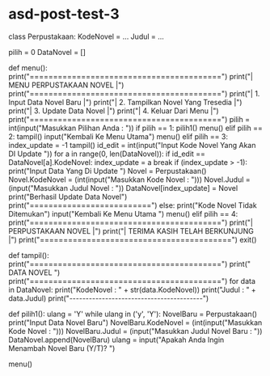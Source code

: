 # asd-post-test-3
class Perpustakaan:
    KodeNovel = ...
    Judul = ...

pilih = 0
DataNovel = []

def menu():
    print("=========================================")
    print("|        MENU PERPUSTAKAAN NOVEL        |")
    print("=========================================")
    print("|        1. Input Data Novel Baru       |")
    print("|   2. Tampilkan Novel Yang Tresedia    |")
    print("|         3. Update Data Novel          |")
    print("|         4. Keluar Dari Menu           |")
    print("=========================================")
    pilih = int(input("Masukkan Pilihan Anda : "))
    if pilih == 1:
        pilih1()
        menu()
    elif pilih == 2:
        tampil()
        input("Kembali Ke Menu Utama")
        menu()
    elif pilih == 3:
        index_update = -1
        tampil()
        id_edit = int(input("Input Kode Novel Yang Akan DI Update "))
        for a in range(0, len(DataNovel)):
            if id_edit == DataNovel[a].KodeNovel:
                index_update = a
                break
        if (index_update > -1):
            print("Input Data Yang Di Update ")
            Novel = Perpustakaan()
            Novel.KodeNovel = (int(input("Masukkan Kode Novel : ")))
            Novel.Judul = (input("Masukkan Judul Novel : "))
            DataNovel[index_update] = Novel
            print("Berhasil Update Data Novel")
            print("==========================")
        else:
            print("Kode Novel Tidak Ditemukan")
        input("Kembali Ke Menu Utama ")
        menu()
    elif pilih == 4:
        print("=========================================")
        print("|          PERPUSTAKAAN NOVEL           |")
        print("|     TERIMA KASIH TELAH BERKUNJUNG     |")
        print("=========================================")
        exit()

def tampil():
    print("=========================================")
    print("               DATA NOVEL                ")
    print("=========================================")
    for data in DataNovel:
        print("KodeNovel : " + str(data.KodeNovel))
        print("Judul : " + data.Judul)
        print("-----------------------------------------")

def pilih1():
    ulang = 'Y'
    while ulang in ('y', 'Y'):
        NovelBaru = Perpustakaan()
        print("Input Data Novel Baru")
        NovelBaru.KodeNovel = (int(input("Masukkan Kode Novel : ")))
        NovelBaru.Judul = (input("Masukkan Judul Novel Baru : "))
        DataNovel.append(NovelBaru)
        ulang = input("Apakah Anda Ingin Menambah Novel Baru (Y/T)? ")

menu()

